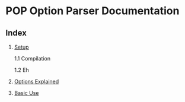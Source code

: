 # POP Option Parser Documentation

## Index

 1. [Setup](1.Setup)

	1.1 Compilation

	1.2 Eh

 2. [Options Explained](2.Options_Explained)

 3. [Basic Use](3.Basic_Use)
